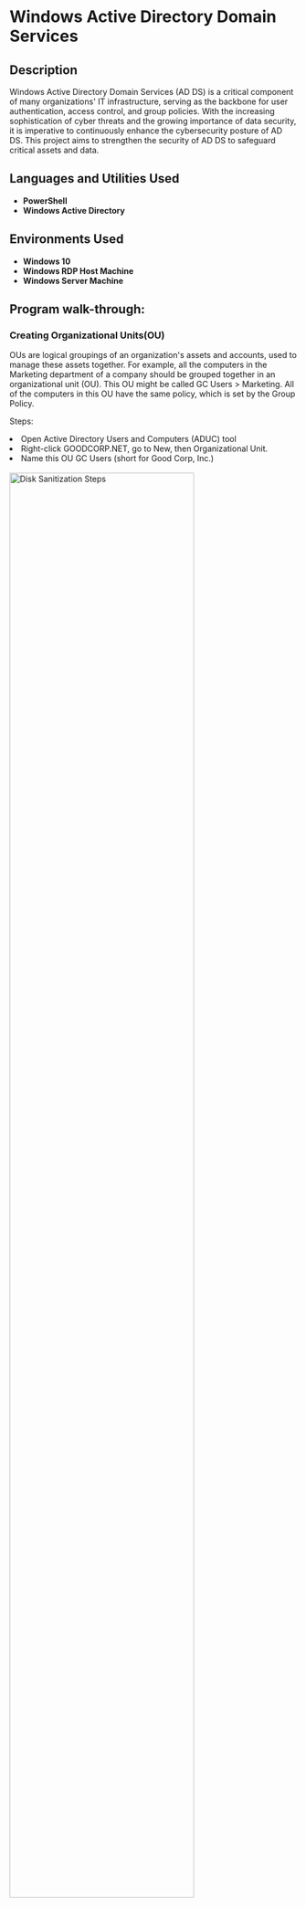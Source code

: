 <h1>Windows Active Directory Domain Services</h1>



<h2>Description</h2>
Windows Active Directory Domain Services (AD DS) is a critical component of many organizations' IT infrastructure, serving as the backbone for user authentication, access control, and group policies. With the increasing sophistication of cyber threats and the growing importance of data security, it is imperative to continuously enhance the cybersecurity posture of AD DS. This project aims to strengthen the security of AD DS to safeguard critical assets and data.
<br />


<h2>Languages and Utilities Used</h2>

- <b>PowerShell</b> 
- <b>Windows Active Directory</b>

<h2>Environments Used </h2>

- <b>Windows 10</b> 
- <b>Windows RDP Host Machine</b> 
- <b>Windows Server Machine</b> 

<h2>Program walk-through:</h2>
<h3>Creating Organizational Units(OU)</h3>

OUs are logical groupings of an organization's assets and accounts, used to manage these assets together. For example, all the computers in the Marketing department of a company should be grouped together in an organizational unit (OU). This OU might be called GC Users > Marketing. All of the computers in this OU have the same policy, which is set by the Group Policy.

Steps:
<li>Open Active Directory Users and Computers (ADUC) tool
<li>Right-click GOODCORP.NET, go to New, then Organizational Unit.
<li>Name this OU GC Users (short for Good Corp, Inc.)</li>
<br/>
<img src="https://i.imgur.com/HMqGfqD.png" height="80%" width="80%" alt="Disk Sanitization Steps"/>
<br />

<i>Create the Marketing sub-organizational unit</i>  <br/>
<li>Right-click GC Users, then click New, then Organizational Unit.
<li>Name this sub-OU Marketing and click OK.</li><br/>
<img src="https://i.imgur.com/OGsj2fO.png" height="80%" width="80%" alt="Disk Sanitization Steps"/>
<br />
This will give us a sub-OU for the Marketing team. This will include the Marketing team users, who will all have hte same policies applied to them <br/>
<br/><img src="https://i.imgur.com/26PTGWh.png" height="80%" width="80%" alt="Disk Sanitization Steps"/>
<br />
<h3>Creating Users</h3>
Users are the accounts that people use to log in with. In this section we will create the user <b>Caroline</b> under the <b>Marketing</b> organizational unit we created in the previous section<br />

<br />Steps:
<li>Click to expand the GC Users organizational unit, right-click Marketing, then New > User. The New Object - User window will appear.
<li> Enter in user name Caroline into first name field 
</li>
<br/><img src="https://i.imgur.com/jHBr2As.png" height="80%" width="80%" alt="Disk Sanitization Steps"/>
<br />
<li>The next screen will have fields for setting Caroline's password and a few password settings for sysadmins to set.
<li>After clicking Finish, Double-click on the GC Users > Marketing organizational unit (the folder icon), and check to see if the created user, Caroline, in the right pane.</li><br />
<br /><img src="https://i.imgur.com/wboJhRr.png" height="80%" width="80%" alt="Disk Sanitization Steps"/>

<h3>Creating Groups </h3>
Groups are collections of objects that require authorization to access resources. Groups are for managing permissions to resources, while organizational units are for linking policies to a set of objects, and for administration purposes. Users can belong to many groups, but are only part of one OU. OUs are organizational tools. <br />
<br />Steps:

<li> Right-click the GC Users > Marketing OU, then go to New, then Group.
<li> Set the group name to Marketing. Leave group scope as Global and group type as Security. <br />
<br /><img src="https://i.imgur.com/Aol8RKm.png" height="80%" width="80%" alt="Disk Sanitization Steps"/><br />
<br /><li>The new group Marketing will now appear in the GC Users > Marketing OU</li>
<img src="https://i.imgur.com/wnvaojV.png" height="80%" width="80%" alt="Disk Sanitization Steps"/><br />
<br /><i> We can add user Caroline to Marketing now</i>
<li>Right-click Caroline and go to Add to a group....</li>



<img src="https://i.imgur.com/PKa5FPe.png" height="80%" width="80%" alt="Disk Sanitization Steps"/>


<li> In Select Groups window, type "Marketing" in the "Enter the object names to select" field. <br />
<br /><img src="https://i.imgur.com/eYZYUZE.png" height="80%" width="80%" alt="Disk Sanitization Steps"/>
<li>Click "Check Names"--if "Marketing" becomes underlined, the system has found the group
<li>Click OK<br />
<br /><img src="https://i.imgur.com/pC4KF4w.png" height="80%" width="80%" alt="Disk Sanitization Steps"/><br />
<br />Caroline is now part of the Marketing group in our domain. 
</p>

<h3>Create New Group Policy Object</h3>
Steps:
<li>Open <b>Group Policy Management</b> tool
<li>Click on <b>Tools</b> on the top-right of the window
<li>Select the <b>Group Policy Management</b> tool
</li>
<br /><img src="https://i.imgur.com/uuROXxY.png" height="80%" width="80%" alt="Disk Sanitization Steps"/><br />
<li>In the Group Policy Management window, click on <b>Forest: GOODCORP.NET</b>. Move through <b>GOODCORP.NET</b>. Right click <b>Group Policy Objects</b> and click <b>New</b>
</li>
<br /><img src="https://i.imgur.com/YFLpbNv.png" height="80%" width="80%" alt="Disk Sanitization Steps"/><br />
<li>In the New GPO window, type "No Control Panel" for the name.
<li>Click OK
</li>
<br /><img src="https://i.imgur.com/4Gk5fqp.png" height="80%" width="80%" alt="Disk Sanitization Steps"/><br />

<h3>Add Group Policies to Group Policy Object</h3>

Now that we have created a Group Policy Object, we can not add policies to it to enforce
<li>Right-click the No Control Panel GPO and click Edit. The Group Policy Management Editor window will open. This is where you select the policies to add to your GPO
<li>Navigate to User Configuration, then click Policies >  Administrative Templates > Control Panel. On the right-side pane are default policies you can edit
</li>

<br /><img src="https://i.imgur.com/TcCYp7h.png" height="80%" width="80%" alt="Disk Sanitization Steps"/><br />


<li>Double-click the Prohibit access to Control Panel and PC settings policy. It will open the Prohibit access to Control Panel and PC settings window. This policy will deny access to the Control Panel on Windows systems.
<li>Select Enable, then press Apply > OK.</li>
<br /><img src="https://i.imgur.com/a1JdsIr.png" height="80%" width="80%" alt="Disk Sanitization Steps"/><br />

<h3>Link and Apply the Group Policy Object</h3><br/>
Now that we have created a Group Policy Object and a policy that will deny access to the Control Panel, we can apply the policy to the Sales team OU. <br/>
<br/>Steps:
<li>Navigate to the Group Policy Management window so that we can link the Group Policy Objects to the organizational unit.
<li>With the Group Policy Management window open, move through the following: Group Policy Management > Forest > Domains > GOODCORP.NET > GC Users.
<li>Right-click the Sales Organizational Unit under GC Users and select Link an Existing GPO.... The Select GPO window will appear.
</li>

<br /><img src="https://i.imgur.com/oi0QL7p.png" height="80%" width="80%" alt="Disk Sanitization Steps"/><br />

<i>We can now apply the No Control Panel GPO we created</i>
<li>Click No Control Panel 
<li> Click OK
</li>
<br /><img src="https://i.imgur.com/n3wQSwC.png" height="80%" width="80%" alt="Disk Sanitization Steps"/>
<br />We have now applied the No Control Panel GPO to the GC Users > Sales OU.









<!--
 ```diff
- text in red
+ text in green
! text in orange
# text in gray
@@ text in purple (and bold)@@
```
--!>

